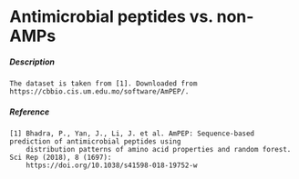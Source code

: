# Antimicrobial peptides vs. non-AMPs

##### Description

    The dataset is taken from [1]. Downloaded from https://cbbio.cis.um.edu.mo/software/AmPEP/.
    
##### Reference

    [1] Bhadra, P., Yan, J., Li, J. et al. AmPEP: Sequence-based prediction of antimicrobial peptides using 
        distribution patterns of amino acid properties and random forest. Sci Rep (2018), 8 (1697): 
        https://doi.org/10.1038/s41598-018-19752-w
    